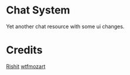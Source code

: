 # Chat System
Yet another chat resource with some ui changes.

# Credits
[Rishit](https://github.com/ri5hit)
[wtfmozart](https://gist.github.com/wtfmozart)